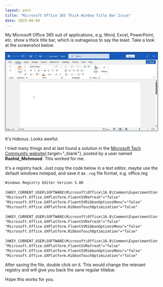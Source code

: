 ```yaml
---
layout: post
title: "Microsoft Office 365 Thick Window Title Bar Issue"
date: 2025-08-09
---
```


My Microsoft Office 365 suit of applications, e.g. Word, Excel, PowerPoint, etc. show a thick title bar, which is outrageous to say the least. Take a look at the screenshot below.

![Thick Window Title Bar in Microsoft Office 365](/assets/images/2025-08-09-thick-titlebar-office-applications/microsoft-office-thick-title-bar.webp 'Thick Window Title Bar in Microsoft Office 365')

It's hideous. Looks aweful. 

I tried many things and at last found a solution in the [Microsoft Tech Community website](https://techcommunity.microsoft.com/discussions/microsoft-365/thick-window-title-bar-in-office-365-applications/2980542/replies/4158320){:target="_blank"}, posted by a user named **Rashid_Mehmood**. This worked for me. 

It's a registry hack. Just copy the code below in a text editor, maybe use the default windows notepad, and save it as `.reg` file format, e.g. office.reg

```
Windows Registry Editor Version 5.00

[HKEY_CURRENT_USER\SOFTWARE\Microsoft\Office\16.0\Common\ExperimentConfigs\ExternalFeatureOverrides\powerpoint]
"Microsoft.Office.UXPlatform.FluentSVRefresh"="false"
"Microsoft.Office.UXPlatform.FluentSVRibbonOptionsMenu"="false"
"Microsoft.Office.UXPlatform.RibbonTouchOptimization"="false"

[HKEY_CURRENT_USER\SOFTWARE\Microsoft\Office\16.0\Common\ExperimentConfigs\ExternalFeatureOverrides\excel]
"Microsoft.Office.UXPlatform.FluentSVRefresh"="false"
"Microsoft.Office.UXPlatform.FluentSVRibbonOptionsMenu"="false"
"Microsoft.Office.UXPlatform.RibbonTouchOptimization"="false"

[HKEY_CURRENT_USER\SOFTWARE\Microsoft\Office\16.0\Common\ExperimentConfigs\ExternalFeatureOverrides\word]
"Microsoft.Office.UXPlatform.FluentSVRefresh"="false"
"Microsoft.Office.UXPlatform.FluentSVRibbonOptionsMenu"="false"
"Microsoft.Office.UXPlatform.RibbonTouchOptimization"="false"
```  

After saving the file, double click on it. This would change the relevant registry and will give you back the sane regular titlebar.

Hope this works for you.